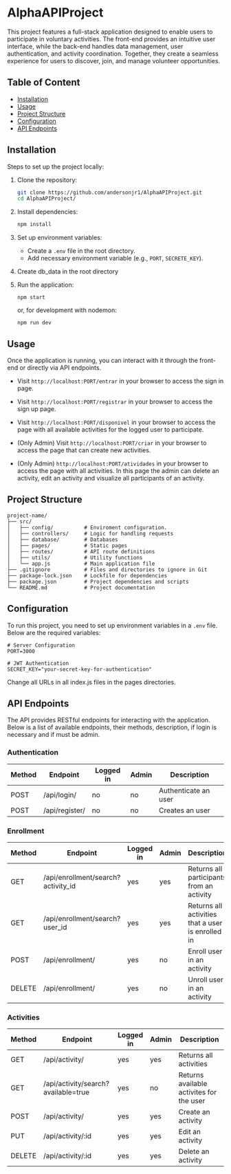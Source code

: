 # AlphaAPIProject

This project features a full-stack application designed to enable users to participate in voluntary activities. The front-end provides an intuitive user interface, while the back-end handles data management, user authentication, and activity coordination. Together, they create a seamless experience for users to discover, join, and manage volunteer opportunities.

## Table of Content
* [Installation](#installation)
* [Usage](#usage)
* [Project Structure](#project_structure)
* [Configuration](#configuration)
* [API Endpoints](#api_endpoints)
<a name="installation"></a>
## Installation
Steps to set up the project locally:

1. Clone the repository:

     ```bash
     git clone https://github.com/andersonjr1/AlphaAPIProject.git
     cd AlphaAPIProject/
     ```

1. Install dependencies:

     ```bash
     npm install
     ```

1. Set up environment variables:

     * Create a `.env` file in the root directory.
     * Add necessary environment variable (e.g., `PORT`, `SECRETE_KEY`).

1. Create db_data in the root directory

1. Run the application:

     ```
     npm start
     ```
     or, for development with nodemon:
     ```
     npm run dev
     ```

<a name="usage"></a>
## Usage
Once the application is running, you can interact with it through the front-end or directly via API endpoints.

* Visit `http://localhost:PORT/entrar` in your browser to access the sign in page.

* Visit `http://localhost:PORT/registrar` in your browser to access the sign up page.
* Visit `http://localhost:PORT/disponivel` in your browser to access the page with all available activities for the logged user to participate.

* (Only Admin) Visit `http://localhost:PORT/criar` in your browser to access the page that can create new activities.

* (Only Admin) `http://localhost:PORT/atividades` in your browser to access the page with all activities. In this page the admin can delete an activity, edit an activity and visualize all participants of an activity.



<a name="project_structure"></a>
## Project Structure
```
project-name/
├── src/
│   ├── config/          # Enviroment configuration.
│   ├── controllers/     # Logic for handling requests
│   ├── database/        # Databases
│   ├── pages/           # Static pages
│   ├── routes/          # API route definitions
│   ├── utils/           # Utility functions
│   └── app.js           # Main application file
├── .gitignore           # Files and directories to ignore in Git
├── package-lock.json    # Lockfile for dependencies
├── package.json         # Project dependencies and scripts
└── README.md            # Project documentation
```
<a name="configuration"></a>
## Configuration
To run this project, you need to set up environment variables in a `.env` file. Below are the required variables:
```.env
# Server Configuration
PORT=3000

# JWT Authentication
SECRET_KEY="your-secret-key-for-authentication"

```

Change all URLs in all index.js files in the pages directories.

<a name="api_endpoints"></a>
## API Endpoints
The API provides RESTful endpoints for interacting with the application. Below is a list of available endpoints, their methods, description, if login is necessary and if must be admin.

### Authentication
| Method | Endpoint | Logged in | Admin | Description |
| ------ | -------- | --------- | ----- | ----------- |
| POST | /api/login/ | no | no | Authenticate an user |
| POST | /api/register/ | no | no | Creates an user |

### Enrollment
| Method | Endpoint | Logged in | Admin | Description |
| ------ | -------- | --------- | ----- | ----------- |
| GET | /api/enrollment/search?activity_id | yes | yes | Returns all participants from an activity  |
| GET | /api/enrollment/search?user_id | yes | yes | Returns all activities that a user is enrolled in  |
| POST | /api/enrollment/ | yes | no | Enroll user in an activity |
| DELETE | /api/enrollment/ | yes | no | Unroll user in an activity |

### Activities
| Method | Endpoint | Logged in | Admin | Description |
| ------ | -------- | --------- | ----- | ----------- |
| GET | /api/activity/ | yes | yes | Returns all activities |
| GET | /api/activity/search?available=true | yes | no | Returns available activites for the user|
| POST | /api/activity/ | yes | yes | Create an activity |
| PUT | /api/activity/:id | yes | yes | Edit an activity |
| DELETE | /api/activity/:id | yes | yes | Delete an activity |
